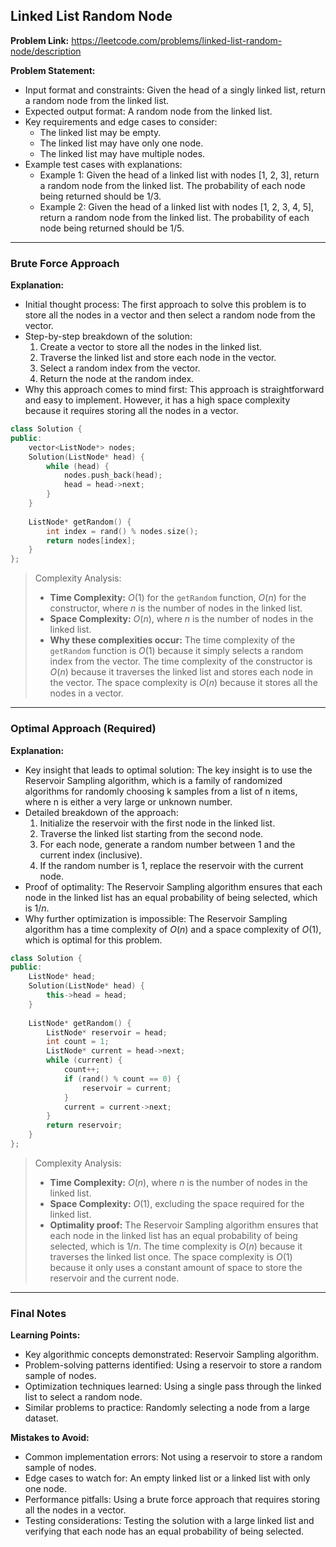 ## Linked List Random Node

**Problem Link:** https://leetcode.com/problems/linked-list-random-node/description

**Problem Statement:**
- Input format and constraints: Given the head of a singly linked list, return a random node from the linked list.
- Expected output format: A random node from the linked list.
- Key requirements and edge cases to consider:
  - The linked list may be empty.
  - The linked list may have only one node.
  - The linked list may have multiple nodes.
- Example test cases with explanations:
  - Example 1: Given the head of a linked list with nodes [1, 2, 3], return a random node from the linked list. The probability of each node being returned should be 1/3.
  - Example 2: Given the head of a linked list with nodes [1, 2, 3, 4, 5], return a random node from the linked list. The probability of each node being returned should be 1/5.

---

### Brute Force Approach

**Explanation:**
- Initial thought process: The first approach to solve this problem is to store all the nodes in a vector and then select a random node from the vector.
- Step-by-step breakdown of the solution:
  1. Create a vector to store all the nodes in the linked list.
  2. Traverse the linked list and store each node in the vector.
  3. Select a random index from the vector.
  4. Return the node at the random index.
- Why this approach comes to mind first: This approach is straightforward and easy to implement. However, it has a high space complexity because it requires storing all the nodes in a vector.

```cpp
class Solution {
public:
    vector<ListNode*> nodes;
    Solution(ListNode* head) {
        while (head) {
            nodes.push_back(head);
            head = head->next;
        }
    }
    
    ListNode* getRandom() {
        int index = rand() % nodes.size();
        return nodes[index];
    }
};
```

> Complexity Analysis:
> - **Time Complexity:** $O(1)$ for the `getRandom` function, $O(n)$ for the constructor, where $n$ is the number of nodes in the linked list.
> - **Space Complexity:** $O(n)$, where $n$ is the number of nodes in the linked list.
> - **Why these complexities occur:** The time complexity of the `getRandom` function is $O(1)$ because it simply selects a random index from the vector. The time complexity of the constructor is $O(n)$ because it traverses the linked list and stores each node in the vector. The space complexity is $O(n)$ because it stores all the nodes in a vector.

---

### Optimal Approach (Required)

**Explanation:**
- Key insight that leads to optimal solution: The key insight is to use the Reservoir Sampling algorithm, which is a family of randomized algorithms for randomly choosing k samples from a list of n items, where n is either a very large or unknown number.
- Detailed breakdown of the approach:
  1. Initialize the reservoir with the first node in the linked list.
  2. Traverse the linked list starting from the second node.
  3. For each node, generate a random number between 1 and the current index (inclusive).
  4. If the random number is 1, replace the reservoir with the current node.
- Proof of optimality: The Reservoir Sampling algorithm ensures that each node in the linked list has an equal probability of being selected, which is $1/n$.
- Why further optimization is impossible: The Reservoir Sampling algorithm has a time complexity of $O(n)$ and a space complexity of $O(1)$, which is optimal for this problem.

```cpp
class Solution {
public:
    ListNode* head;
    Solution(ListNode* head) {
        this->head = head;
    }
    
    ListNode* getRandom() {
        ListNode* reservoir = head;
        int count = 1;
        ListNode* current = head->next;
        while (current) {
            count++;
            if (rand() % count == 0) {
                reservoir = current;
            }
            current = current->next;
        }
        return reservoir;
    }
};
```

> Complexity Analysis:
> - **Time Complexity:** $O(n)$, where $n$ is the number of nodes in the linked list.
> - **Space Complexity:** $O(1)$, excluding the space required for the linked list.
> - **Optimality proof:** The Reservoir Sampling algorithm ensures that each node in the linked list has an equal probability of being selected, which is $1/n$. The time complexity is $O(n)$ because it traverses the linked list once. The space complexity is $O(1)$ because it only uses a constant amount of space to store the reservoir and the current node.

---

### Final Notes

**Learning Points:**
- Key algorithmic concepts demonstrated: Reservoir Sampling algorithm.
- Problem-solving patterns identified: Using a reservoir to store a random sample of nodes.
- Optimization techniques learned: Using a single pass through the linked list to select a random node.
- Similar problems to practice: Randomly selecting a node from a large dataset.

**Mistakes to Avoid:**
- Common implementation errors: Not using a reservoir to store a random sample of nodes.
- Edge cases to watch for: An empty linked list or a linked list with only one node.
- Performance pitfalls: Using a brute force approach that requires storing all the nodes in a vector.
- Testing considerations: Testing the solution with a large linked list and verifying that each node has an equal probability of being selected.
